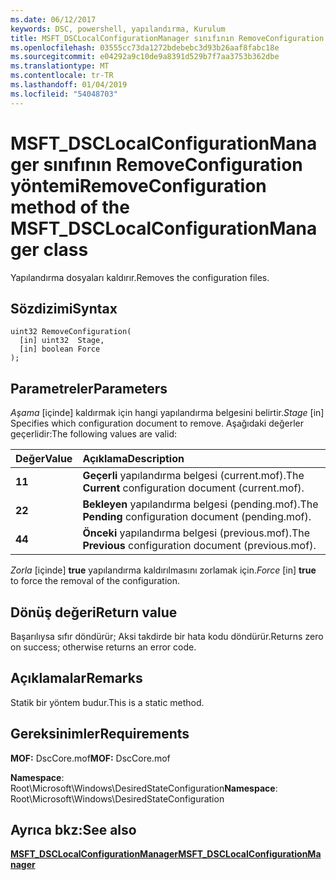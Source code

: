 ```yaml
---
ms.date: 06/12/2017
keywords: DSC, powershell, yapılandırma, Kurulum
title: MSFT_DSCLocalConfigurationManager sınıfının RemoveConfiguration yöntemi
ms.openlocfilehash: 03555cc73da1272bdebebc3d93b26aaf8fabc18e
ms.sourcegitcommit: e04292a9c10de9a8391d529b7f7aa3753b362dbe
ms.translationtype: MT
ms.contentlocale: tr-TR
ms.lasthandoff: 01/04/2019
ms.locfileid: "54048703"
---
```

# <a name="removeconfiguration-method-of-the-msftdsclocalconfigurationmanager-class"></a><span data-ttu-id="41be3-103">MSFT_DSCLocalConfigurationManager sınıfının RemoveConfiguration yöntemi</span><span class="sxs-lookup"><span data-stu-id="41be3-103">RemoveConfiguration method of the MSFT_DSCLocalConfigurationManager class</span></span>

<span data-ttu-id="41be3-104">Yapılandırma dosyaları kaldırır.</span><span class="sxs-lookup"><span data-stu-id="41be3-104">Removes the configuration files.</span></span>

## <a name="syntax"></a><span data-ttu-id="41be3-105">Sözdizimi</span><span class="sxs-lookup"><span data-stu-id="41be3-105">Syntax</span></span>

```mof
uint32 RemoveConfiguration(
  [in] uint32  Stage,
  [in] boolean Force
);
```

## <a name="parameters"></a><span data-ttu-id="41be3-106">Parametreler</span><span class="sxs-lookup"><span data-stu-id="41be3-106">Parameters</span></span>

<span data-ttu-id="41be3-107">*Aşama* \[içinde\] kaldırmak için hangi yapılandırma belgesini belirtir.</span><span class="sxs-lookup"><span data-stu-id="41be3-107">*Stage* \[in\] Specifies which configuration document to remove.</span></span> <span data-ttu-id="41be3-108">Aşağıdaki değerler geçerlidir:</span><span class="sxs-lookup"><span data-stu-id="41be3-108">The following values are valid:</span></span>

|<span data-ttu-id="41be3-109">Değer</span><span class="sxs-lookup"><span data-stu-id="41be3-109">Value</span></span> |<span data-ttu-id="41be3-110">Açıklama</span><span class="sxs-lookup"><span data-stu-id="41be3-110">Description</span></span> |
|:--- |:---|
|<span data-ttu-id="41be3-111">**1**</span><span class="sxs-lookup"><span data-stu-id="41be3-111">**1**</span></span> | <span data-ttu-id="41be3-112">**Geçerli** yapılandırma belgesi (current.mof).</span><span class="sxs-lookup"><span data-stu-id="41be3-112">The **Current** configuration document (current.mof).</span></span> |
|<span data-ttu-id="41be3-113">**2**</span><span class="sxs-lookup"><span data-stu-id="41be3-113">**2**</span></span> | <span data-ttu-id="41be3-114">**Bekleyen** yapılandırma belgesi (pending.mof).</span><span class="sxs-lookup"><span data-stu-id="41be3-114">The **Pending** configuration document (pending.mof).</span></span>  |
|<span data-ttu-id="41be3-115">**4**</span><span class="sxs-lookup"><span data-stu-id="41be3-115">**4**</span></span> | <span data-ttu-id="41be3-116">**Önceki** yapılandırma belgesi (previous.mof).</span><span class="sxs-lookup"><span data-stu-id="41be3-116">The **Previous** configuration document (previous.mof).</span></span> |

<span data-ttu-id="41be3-117">*Zorla* \[içinde\] **true** yapılandırma kaldırılmasını zorlamak için.</span><span class="sxs-lookup"><span data-stu-id="41be3-117">*Force* \[in\] **true** to force the removal of the configuration.</span></span>

## <a name="return-value"></a><span data-ttu-id="41be3-118">Dönüş değeri</span><span class="sxs-lookup"><span data-stu-id="41be3-118">Return value</span></span>

<span data-ttu-id="41be3-119">Başarılıysa sıfır döndürür; Aksi takdirde bir hata kodu döndürür.</span><span class="sxs-lookup"><span data-stu-id="41be3-119">Returns zero on success; otherwise returns an error code.</span></span>

## <a name="remarks"></a><span data-ttu-id="41be3-120">Açıklamalar</span><span class="sxs-lookup"><span data-stu-id="41be3-120">Remarks</span></span>

<span data-ttu-id="41be3-121">Statik bir yöntem budur.</span><span class="sxs-lookup"><span data-stu-id="41be3-121">This is a static method.</span></span>

## <a name="requirements"></a><span data-ttu-id="41be3-122">Gereksinimler</span><span class="sxs-lookup"><span data-stu-id="41be3-122">Requirements</span></span>

<span data-ttu-id="41be3-123">**MOF:** DscCore.mof</span><span class="sxs-lookup"><span data-stu-id="41be3-123">**MOF:** DscCore.mof</span></span>

<span data-ttu-id="41be3-124">**Namespace**: Root\Microsoft\Windows\DesiredStateConfiguration</span><span class="sxs-lookup"><span data-stu-id="41be3-124">**Namespace**: Root\Microsoft\Windows\DesiredStateConfiguration</span></span>

## <a name="see-also"></a><span data-ttu-id="41be3-125">Ayrıca bkz:</span><span class="sxs-lookup"><span data-stu-id="41be3-125">See also</span></span>

[<span data-ttu-id="41be3-126">**MSFT_DSCLocalConfigurationManager**</span><span class="sxs-lookup"><span data-stu-id="41be3-126">**MSFT_DSCLocalConfigurationManager**</span></span>](msft-dsclocalconfigurationmanager.md)